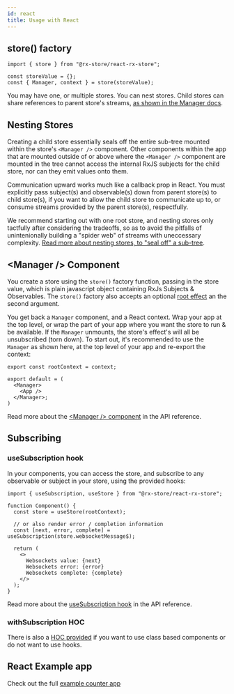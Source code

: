 ```yaml
---
id: react
title: Usage with React
---
```


## store() factory

```tsx
import { store } from "@rx-store/react-rx-store";

const storeValue = {};
const { Manager, context } = store(storeValue);
```

You may have one, or multiple stores. You can nest stores. Child stores can share references to parent store's streams, [as shown in the Manager docs](http://localhost:3001/rx-store/docs/react/api-reference/manager#example-2---dynamic--multiple-child-stores).

## Nesting Stores

Creating a child store essentially seals off the entire sub-tree mounted within the store's `<Manager />` component. Other components within the app that are mounted outside of or above where the `<Manager />` component are mounted in the tree cannot access the internal RxJS subjects for the child store, nor can they emit values onto them.

Communication upward works much like a callback prop in React. You must explicitly pass subject(s) and observable(s) down from parent store(s) to child store(s), if you want to allow the child store to communicate up to, or consume streams provided by the parent store(s), respectfully.

We recommend starting out with one root store, and nesting stores only tactfully after considering the tradeoffs, so as to avoid the pitfalls of unintenionally building a "spider web" of streams with uneccessary complexity. [Read more about nesting stores, to "seal off" a sub-tree](http://localhost:3001/rx-store/docs/react/api-reference/manager#example-2---dynamic--multiple-child-stores).

## &lt;Manager /&gt; Component

You create a store using the `store()` factory function, passing in the store value, which is plain javascript object containing RxJs Subjects & Observables. The `store()` factory also accepts an optional [root effect](../basics/effects) an the second argument.

You get back a `Manager` component, and a React context. Wrap your app at the top level, or wrap the part of your app where you want the store to run & be available. If the `Manager` unmounts, the store's effect's will all be unsubscribed (torn down). To start out, it's recommended to use the `Manager` as shown here, at the top level of your app and re-export the context:

```tsx
export const rootContext = context;

export default = (
  <Manager>
    <App />
  </Manager>;
)
```

Read more about the [&lt;Manager /&gt; component](./api-reference/manager) in the API reference.

## Subscribing

### useSubscription hook

In your components, you can access the store, and subscribe to any observable or subject in your store, using the provided hooks:

```tsx
import { useSubscription, useStore } from "@rx-store/react-rx-store";

function Component() {
  const store = useStore(rootContext);

  // or also render error / completion information
  const [next, error, complete] = useSubscription(store.websocketMessage$);

  return (
    <>
      Websockets value: {next}
      Websockets error: {error}
      Websockets complete: {complete}
    </>
  );
}
```

Read more about the [useSubscription hook](./api-reference/use-subscription) in the API reference.

### withSubscription HOC

There is also a [HOC provided](./api-reference/with-subscription) if you want to use class based components or do not want to use hooks.

## React Example app

Check out the full [example counter app](https://github.com/rx-store/rx-store/tree/master/packages/react-rx-store-example-counter)
